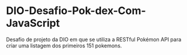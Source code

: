 # DIO-Desafio-Pok-dex-Com-JavaScript
Desafio de projeto da DIO em que se utiliza a RESTful Pokémon API para criar uma listagem dos primeiros 151 pokemons.
